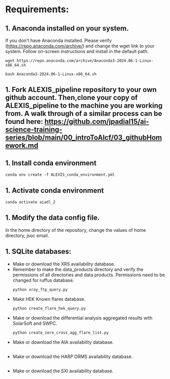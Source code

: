 # Requirements:
## 1. Anaconda installed on your system.
   If you don't have Anaconda installed. Please verify (https://repo.anaconda.com/archive/) and change the wget link to your system. Follow on-screen instructions and install in the default path. 
   ```
   wget https://repo.anaconda.com/archive/Anaconda3-2024.06-1-Linux-x86_64.sh

   bash Anaconda3-2024.06-1-Linux-x86_64.sh
   ```
## 1. Fork ALEXIS_pipeline repository to your own github account. Then,clone your copy of ALEXIS_pipeline to the machine you are working from. A walk through of a similar process can be found here: https://github.com/jpadial15/ai-science-training-series/blob/main/00_introToAlcf/03_githubHomework.md

## 1. Install conda environment
   ```
   conda env create -f ALEXIS_conda_environment.yml
   
   ```

## 1. Activate conda environment
   ```
   conda activate aiadl_2
   ```
## 1. Modify the data config file.
   In the home directory of the repository, change the values of home directory, jsoc email. 
## 1. SQLite databases: 
   - Make or download the XRS availability database.
   - Remember to make the data_products directory and verify the permissions of all directories and data products. Permissions need to be changed for ruffus database. 
      ```
      python xray_ftp_query.py
      ```
  - Make HEK Known flares database.
      ```
      python create_flare_hek_query.py
      ```
  - Make or download the differential analysis aggregated results with SolarSoft and SWPC.
      ```
      python create_zero_cross_agg_flare_list.py
      ```
  - Make or download the AIA availability database.
      ```
      
      ```
  - Make or download the HARP DRMS availability database.
      ```
      
      ```
  - Make or download the SXI availability database.
      ```
      
      ```


